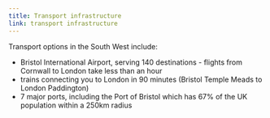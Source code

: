 ```yaml
---
title: Transport infrastructure
link: transport infrastructure
---
```

Transport options in the South West include:


- Bristol International Airport, serving 140 destinations - flights from Cornwall to London take less than an hour 
- trains connecting you to London in 90 minutes (Bristol Temple Meads to London Paddington) 
- 7 major ports, including the Port of Bristol which has 67% of the UK population within a 250km radius
